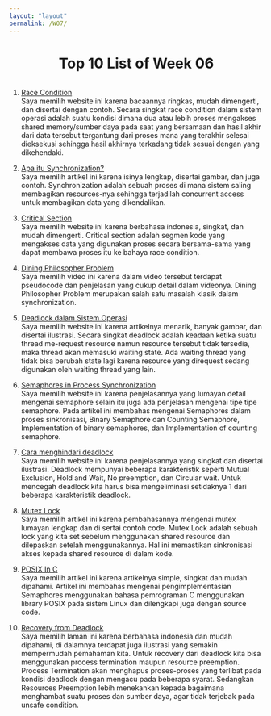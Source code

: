 ```yaml
---
layout: "layout"
permalink: /W07/
---
```


<h1 style = "text-align: center; margin-bottom:2rem"> Top 10 List of Week 06 </h1>

1. [Race Condition](http://ftp.gunadarma.ac.id/linux/docs/v06/Kuliah/SistemOperasi/BUKU/SistemOperasi-4.X-1/ch18s02.html)<br>
Saya memilih website ini karena bacaannya ringkas, mudah dimengerti, dan disertai dengan contoh.
Secara singkat race condition dalam sistem operasi adalah suatu kondisi dimana dua atau lebih proses mengakses shared memory/sumber daya pada saat yang bersamaan dan hasil akhir dari data tersebut tergantung dari proses mana yang terakhir selesai dieksekusi sehingga hasil akhirnya terkadang tidak sesuai dengan yang dikehendaki.

2. [Apa itu Synchronization?](https://www.studytonight.com/operating-system/process-synchronization)<br>
Saya memilih artikel ini karena isinya lengkap, disertai gambar, dan juga contoh. 
Synchronization adalah sebuah proses di mana sistem saling membagikan resources-nya sehingga terjadilah concurrent access untuk membagikan data yang dikendalikan.

3. [Critical Section](http://ftp.gunadarma.ac.id/linux/docs/v06/Kuliah/SistemOperasi/BUKU/SistemOperasi-4.X-1/ch18s03.html)<br>
Saya memilih website ini karena berbahasa indonesia, singkat, dan mudah dimengerti. 
Critical section adalah segmen kode yang mengakses data yang digunakan proses secara bersama-sama yang dapat membawa proses itu ke bahaya race condition.

4. [Dining Philosopher Problem](https://www.youtube.com/watch?v=9f1oOMX3mP)<br>
Saya memilih video ini karena dalam video tersebut terdapat pseudocode dan penjelasan yang cukup detail dalam videonya.
Dining Philosopher Problem merupakan salah satu masalah klasik dalam synchronization.

5. [Deadlock dalam Sistem Operasi](https://www.guru99.com/deadlock-in-operating-system.html)<br>
Saya memilih website ini karena artikelnya menarik, banyak gambar, dan disertai ilustrasi.
Secara singkat deadlock adalah keadaan ketika suatu thread me-request resource namun resource tersebut tidak tersedia, maka thread akan memasuki waiting state. 
Ada waiting thread yang tidak bisa berubah state lagi karena resource yang direquest sedang digunakan oleh waiting thread yang lain.

6. [Semaphores in Process Synchronization](https://www.geeksforgeeks.org/semaphores-in-process-synchronization/)<br>
Saya memilih website ini karena penjelasannya yang lumayan detail mengenai semaphore selain itu juga ada penjelasan mengenai tipe tipe semaphore.
Pada artikel ini membahas mengenai Semaphores dalam proses sinkronisasi, Binary Semaphore dan Counting Semaphore, Implementation of binary semaphores, dan Implementation of counting semaphore.

7. [Cara menghindari deadlock](https://www.geeksforgeeks.org/deadlock-prevention/)<br>
Saya memilih website ini karena penjelasannya yang singkat dan disertai ilustrasi. 
Deadlock mempunyai beberapa karakteristik seperti Mutual Exclusion, Hold and Wait, No preemption, dan Circular wait. 
Untuk mencegah deadlock kita harus bisa mengeliminasi setidaknya 1 dari beberapa karakteristik deadlock.

8. [Mutex Lock](https://www.geeksforgeeks.org/mutex-lock-for-linux-thread-synchronization/)<br>
Saya memilih artikel ini karena pembahasannya mengenai mutex lumayan lengkap dan di sertai contoh code.
Mutex Lock adalah sebuah lock yang kita set sebelum menggunakan shared resource dan dilepaskan setelah menggunakannya. Hal ini memastikan sinkronisasi akses kepada shared resource di dalam kode.

9. [POSIX In C](https://www.geeksforgeeks.org/use-posix-semaphores-c/)<br>
Saya memilih artikel ini karena artikelnya simple, singkat dan mudah dipahami.
Artikel ini membahas mengenai pengimplementasian Semaphores menggunakan bahasa pemrograman C menggunakan library POSIX pada sistem Linux dan dilengkapi juga dengan source code.

10. [Recovery from Deadlock](http://kambing.ui.ac.id/bebas/v15/umum/ibam/ibam-os-html/i32.html)<br>
Saya memilih laman ini karena berbahasa indonesia dan mudah dipahami, di dalamnya terdapat juga ilustrasi yang semakin mempermudah pemahaman kita.
Untuk recovery dari deadlock kita bisa menggunakan process termination maupun resource preemption. Process Termination akan menghapus proses-proses yang terlibat pada kondisi deadlock dengan mengacu pada beberapa syarat. Sedangkan Resources Preemption lebih menekankan kepada bagaimana menghambat suatu proses dan sumber daya, agar tidak terjebak pada unsafe condition.


